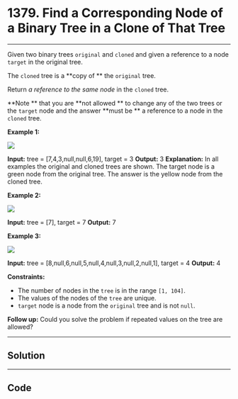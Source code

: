 # 1379. Find a Corresponding Node of a Binary Tree in a Clone of That Tree

---

Given two binary trees `original` and `cloned` and given a reference to a node `target` in the original tree.

The `cloned` tree is a **copy of ** the `original` tree.

Return _a reference to the same node_ in the `cloned` tree.

**Note ** that you are **not allowed ** to change any of the two trees or the `target` node and the answer **must be ** a reference to a node in the `cloned` tree.

 

**Example 1:**

![](https://assets.leetcode.com/uploads/2020/02/21/e1.png)


**Input:** tree = [7,4,3,null,null,6,19], target = 3
**Output:** 3
**Explanation:** In all examples the original and cloned trees are shown. The target node is a green node from the original tree. The answer is the yellow node from the cloned tree.


**Example 2:**

![](https://assets.leetcode.com/uploads/2020/02/21/e2.png)


**Input:** tree = [7], target =  7
**Output:** 7


**Example 3:**

![](https://assets.leetcode.com/uploads/2020/02/21/e3.png)


**Input:** tree = [8,null,6,null,5,null,4,null,3,null,2,null,1], target = 4
**Output:** 4


 

**Constraints:**

  * The number of nodes in the `tree` is in the range `[1, 104]`.
  * The values of the nodes of the `tree` are unique.
  * `target` node is a node from the `original` tree and is not `null`.



 

**Follow up:** Could you solve the problem if repeated values on the tree are allowed?

---

## Solution



---

## Code
```python


```